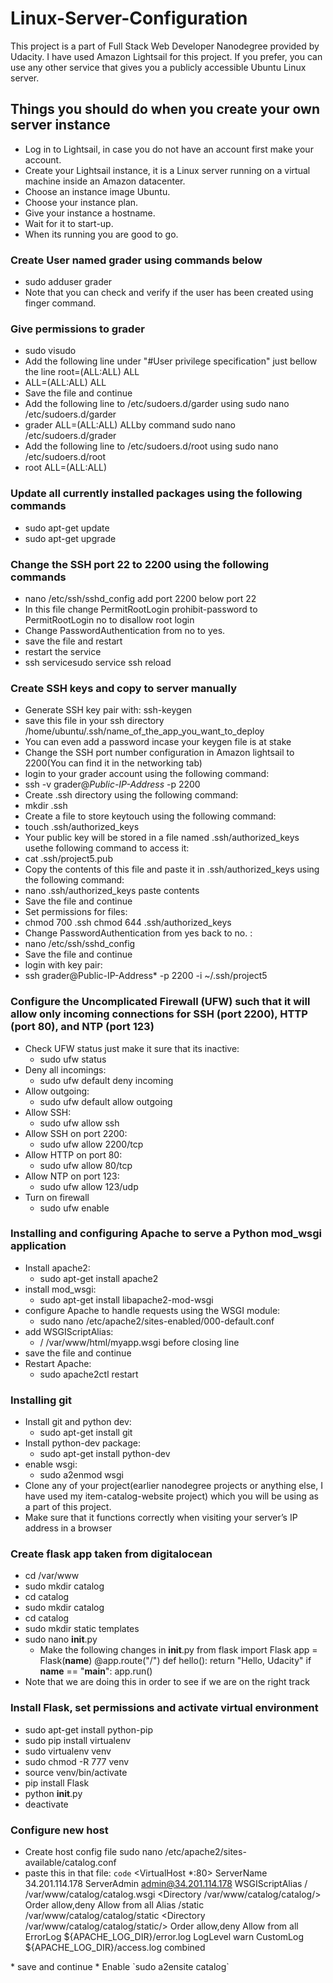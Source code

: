 # Linux-Server-Configuration
This project is a part of Full Stack Web Developer Nanodegree provided by Udacity.
I have used Amazon Lightsail for this project. If you prefer, you can use any other service that gives you a publicly accessible Ubuntu Linux server.

## Things you should do when you create your own server instance ##
* Log in to Lightsail, in case you do not have an account first make your account.
* Create your Lightsail instance, it is a Linux server running on a virtual machine inside an Amazon datacenter.
* Choose an instance image Ubuntu.
* Choose your instance plan.
* Give your instance a hostname.
* Wait for it to start-up.
* When its running you are good to go.

###  Create User named grader using commands below ###
* sudo adduser grader
* Note that you can check and verify if the user has been created using finger command.

### Give permissions to grader ###
* sudo visudo
* Add the following line under "#User privilege specification" just bellow the line root=(ALL:ALL) ALL 
 * ALL=(ALL:ALL) ALL  
* Save the file and continue
* Add the following line to /etc/sudoers.d/garder using sudo nano /etc/sudoers.d/garder
 * grader ALL=(ALL:ALL) ALLby command sudo nano /etc/sudoers.d/grader
* Add the following line to /etc/sudoers.d/root using sudo nano /etc/sudoers.d/root
 * root ALL=(ALL:ALL) 

### Update all currently installed packages using the following commands ###
* sudo apt-get update
* sudo apt-get upgrade

### Change the SSH port 22 to 2200 using the following commands
* nano /etc/ssh/sshd_config add port 2200 below port 22
* In this file change PermitRootLogin prohibit-password to PermitRootLogin no to disallow root login
* Change PasswordAuthentication from no to yes.
* save the file and restart
* restart the service 
 * ssh servicesudo service ssh reload

### Create SSH keys and copy to server manually ###
* Generate SSH key pair with: ssh-keygen
* save this file in your ssh directory /home/ubuntu/.ssh/name_of_the_app_you_want_to_deploy 
* You can even add a password incase your keygen file is at stake
* Change the SSH port number configuration in Amazon lightsail to 2200(You can find it in the networking tab)
* login to your grader account using the following command:
 * ssh -v grader@*Public-IP-Address* -p 2200
* Create .ssh directory using the following command:
 * mkdir .ssh
* Create a file to store keytouch using the following command:
 * touch .ssh/authorized_keys
* Your public key will be stored in a file named .ssh/authorized_keys usethe following command to access it:
 *  cat .ssh/project5.pub
 * Copy the contents of this file and paste it in .ssh/authorized_keys using the following command:
  * nano .ssh/authorized_keys paste contents
 * Save the file and continue
* Set permissions for files: 
 * chmod 700 .ssh chmod 644 .ssh/authorized_keys
* Change PasswordAuthentication from yes back to no. :
 * nano /etc/ssh/sshd_config
* Save the file and continue
* login with key pair:
 * ssh grader@Public-IP-Address* -p 2200 -i ~/.ssh/project5
 
### Configure the Uncomplicated Firewall (UFW) such that it will allow only incoming connections for SSH (port 2200), HTTP (port 80), and NTP (port 123) ###
* Check UFW status just make it sure that its inactive:
    * sudo ufw status
* Deny all incomings:
    * sudo ufw default deny incoming
* Allow outgoing:
    * sudo ufw default allow outgoing
* Allow SSH:
    * sudo ufw allow ssh
* Allow SSH on port 2200:
    * sudo ufw allow 2200/tcp
* Allow HTTP on port 80:
    * sudo ufw allow 80/tcp
* Allow NTP on port 123:
    * sudo ufw allow 123/udp
* Turn on firewall
    * sudo ufw enable
    
### Installing  and configuring Apache to serve a Python mod_wsgi application  ###
* Install apache2:
    * sudo apt-get install apache2
* install mod_wsgi:
    * sudo apt-get install libapache2-mod-wsgi
* configure Apache to handle requests using the WSGI module:
    * sudo nano /etc/apache2/sites-enabled/000-default.conf
* add WSGIScriptAlias:
    * / /var/www/html/myapp.wsgi before </VirtualHost> closing line
* save the file and continue
* Restart Apache:
    * sudo apache2ctl restart
    
### Installing git ###
* Install git and python dev:
    * sudo apt-get install git
* Install python-dev package:
    * sudo apt-get install python-dev
* enable wsgi:
    * sudo a2enmod wsgi
* Clone any of your project(earlier nanodegree projects or anything else, I have used my item-catalog-website project)  which you will be using as a part of this project.
* Make sure that  it functions correctly when visiting your server’s IP address in a browser

### Create flask app taken from digitalocean ###
* cd /var/www
* sudo mkdir catalog
* cd catalog
* sudo mkdir catalog
* cd catalog
* sudo mkdir static templates
* sudo nano __init__.py
    * Make the following changes in __init__.py
    from flask import Flask
    app = Flask(__name__)
    @app.route("/")
    def hello():
        return "Hello, Udacity"
    if __name__ == "__main__":
        app.run()
* Note that we are doing this in order to see if we are on the right track

### Install Flask, set permissions and activate virtual environment ###
* sudo apt-get install python-pip
* sudo pip install virtualenv
* sudo virtualenv venv
* sudo chmod -R 777 venv
* source venv/bin/activate
* pip install Flask
* python __init__.py
* deactivate

### Configure new host ###
* Create host config file sudo nano /etc/apache2/sites-available/catalog.conf
* paste this in that file:
`code`
<VirtualHost *:80>
  ServerName 34.201.114.178
  ServerAdmin admin@34.201.114.178
  WSGIScriptAlias / /var/www/catalog/catalog.wsgi
  <Directory /var/www/catalog/catalog/>
      Order allow,deny
      Allow from all
  </Directory>
  Alias /static /var/www/catalog/catalog/static
  <Directory /var/www/catalog/catalog/static/>
      Order allow,deny
      Allow from all
  </Directory>
  ErrorLog ${APACHE_LOG_DIR}/error.log
  LogLevel warn
  CustomLog ${APACHE_LOG_DIR}/access.log combined
</VirtualHost>
* save and continue
* Enable `sudo a2ensite catalog`

